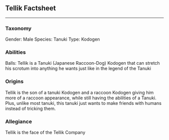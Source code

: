 ## Tellik Factsheet
---
### Taxonomy
Gender: Male
Species: Tanuki
Type: Kodogen
### Abilities
Balls: Tellik is a Tanuki (Japanese Raccoon-Dog) Kodogen that can stretch his scrotum into anything he wants just like in the legend of the Tanuki
### Origins
Tellik is the son of a tanuki Kodogen and a raccoon Kodogen giving him more of a raccoon appearance, while still having the abilities of a Tanuki. Plus, unlike most tanuki, this tanuki just wants to make friends with humans instead of tricking them.
### Allegiance
Tellik is the face of the Tellik Company